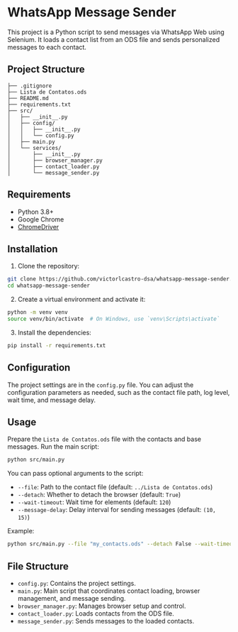 # WhatsApp Message Sender

This project is a Python script to send messages via WhatsApp Web using Selenium. It loads a contact list from an ODS file and sends personalized messages to each contact.

## Project Structure

```
├── .gitignore
├── Lista de Contatos.ods
├── README.md
├── requirements.txt
├── src/
│   ├── __init__.py
│   ├── config/
│   │   ├── __init__.py
│   │   └── config.py
│   ├── main.py
│   └── services/
│       ├── __init__.py
│       ├── browser_manager.py
│       ├── contact_loader.py
│       └── message_sender.py
```

## Requirements

- Python 3.8+
- Google Chrome
- [ChromeDriver](https://sites.google.com/a/chromium.org/chromedriver/)

## Installation

1. Clone the repository:

```sh
git clone https://github.com/victorlcastro-dsa/whatsapp-message-sender.git
cd whatsapp-message-sender
```

2. Create a virtual environment and activate it:

```sh
python -m venv venv
source venv/bin/activate  # On Windows, use `venv\Scripts\activate`
```

3. Install the dependencies:

```sh
pip install -r requirements.txt
```

## Configuration

The project settings are in the `config.py` file. You can adjust the configuration parameters as needed, such as the contact file path, log level, wait time, and message delay.

## Usage

Prepare the `Lista de Contatos.ods` file with the contacts and base messages.
Run the main script:

```sh
python src/main.py
```

You can pass optional arguments to the script:

- `--file`: Path to the contact file (default: `../Lista de Contatos.ods`)
- `--detach`: Whether to detach the browser (default: `True`)
- `--wait-timeout`: Wait time for elements (default: `120`)
- `--message-delay`: Delay interval for sending messages (default: `(10, 15)`)

Example:

```sh
python src/main.py --file "my_contacts.ods" --detach False --wait-timeout 60 --message-delay 5 10
```

## File Structure

- `config.py`: Contains the project settings.
- `main.py`: Main script that coordinates contact loading, browser management, and message sending.
- `browser_manager.py`: Manages browser setup and control.
- `contact_loader.py`: Loads contacts from the ODS file.
- `message_sender.py`: Sends messages to the loaded contacts.
